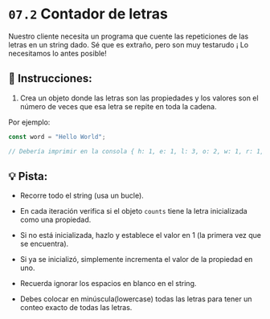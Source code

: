 # `07.2` Contador de letras

Nuestro cliente necesita un programa que cuente las repeticiones de las letras en un string dado. Sé que es extraño, pero son muy testarudo ¡ Lo necesitamos lo antes posible!

## :pencil: Instrucciones:

1. Crea un objeto donde las letras son las propiedades y los valores son el número de veces que esa letra se repite en toda la cadena. 

Por ejemplo:

```js
const word = "Hello World";

// Debería imprimir en la consola { h: 1, e: 1, l: 3, o: 2, w: 1, r: 1, d: 1 }
```

## :bulb: Pista:

+ Recorre todo el string (usa un bucle).

+ En cada iteración verifica si el objeto `counts` tiene la letra inicializada como una propiedad.

+ Si no está inicializada, hazlo y establece el valor en 1 (la primera vez que se encuentra).

+ Si ya se inicializó, simplemente incrementa el valor de la propiedad en uno.

+ Recuerda ignorar los espacios en blanco en el string.

+ Debes colocar en minúscula(lowercase) todas las letras para tener un conteo exacto de todas las letras.
